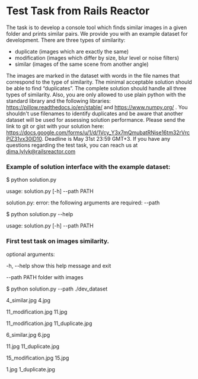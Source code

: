 # Test Task from Rails Reactor
The task is to develop a console tool which finds similar images in a given folder and prints similar pairs. We provide you with an example dataset for development. There are three types of similarity:
  - duplicate (images which are exactly the same)
  - modification (images which differ by size, blur level or noise filters)
  - similar (images of the same scene from another angle)

The images are marked in the dataset with words in the file names that correspond to the type of similarity. The minimal acceptable solution should be able to find “duplicates”. The complete solution should handle all three types of similarity.
Also, you are only allowed to use plain python with the standard library and the following libraries: https://pillow.readthedocs.io/en/stable/ and https://www.numpy.org/ . You shouldn't use filenames to identify duplicates and be aware that another dataset will be used for assessing solution performance.
Please send the link to git or gist with your solution here:  https://docs.google.com/forms/u/1/d/1Vcy_Y3x7mQmubatRNjse16tm32rVrcPlZ31vx30lD10.
Deadline is May 31st 23:59 GMT+3.
If you have any questions regarding the test task, you can reach us at dima.lylyk@railsreactor.com

### Example of solution interface with the example dataset:

$ python solution.py       

usage: solution.py [-h] --path PATH 

solution.py: error: the following arguments are required: --path


$ python solution.py --help

usage: solution.py [-h] --path PATH

### First test task on images similarity.

optional arguments:

  -h, --help            show this help message and exit
  
  --path PATH           folder with images
  

$ python solution.py --path ./dev_dataset

4_similar.jpg 4.jpg

11_modification.jpg 11.jpg

11_modification.jpg 11_duplicate.jpg

6_similar.jpg 6.jpg

11.jpg 11_duplicate.jpg

15_modification.jpg 15.jpg

1.jpg 1_duplicate.jpg


